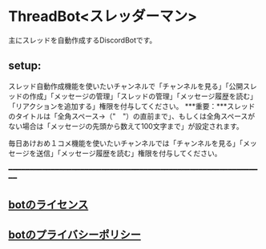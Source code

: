 # ThreadBot<スレッダーマン> 

主にスレッドを自動作成するDiscordBotです。

## **setup**:
スレッド自動作成機能を使いたいチャンネルで「チャンネルを見る」「公開スレッドの作成」「メッセージの管理」「スレッドの管理」「メッセージ履歴を読む」「リアクションを追加する」権限を付与してください。
***重要：***スレッドのタイトルは「全角スペース→（"　"）の直前まで」、もしくは全角スペースがない場合は「メッセージの先頭から数えて100文字まで」が設定されます。


毎日あけおめ１コメ機能を使いたいチャンネルでは「チャンネルを見る」「メッセージを送信」「メッセージ履歴を読む」権限を付与してください。

━━━━━━━━━━━━━━━━━━━━━━━━━━━━━━━━━━━━━━━━━━━━━━━━━━━━━━━━━━━━━


## **[botのライセンス](https://tontonpaa.github.io/license/)**


## **[botのプライバシーポリシー](https://tontonpaa.github.io/privacy-policy/)**